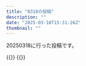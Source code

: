 ```yaml
---
title: "0318の投稿"
description: ""
date: "2025-03-18T15:31:26Z"
thumbnail: ""
---
```

20250318に行った投稿です。
<!--more-->
{{<othersns text="運動不足" url="https://qunagi.qunagi.net/notice/AsA4iJ1PbVytzapWa0" screenname="jme/k.h" date="2025-03-17T23:56:10.000Z">}}
{{<othersns text="ドロンチェンジャー、まだ最寄りの営業所についてないのか" url="https://qunagi.qunagi.net/notice/AsA46VSeuF0pZJYBcW" screenname="jme/k.h" date="2025-03-17T23:49:20.000Z">}}
